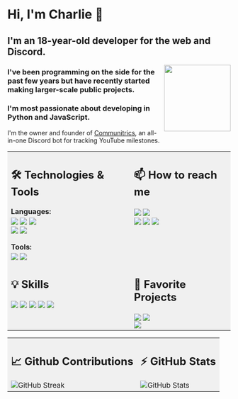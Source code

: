 # Hi, I'm Charlie 👋

## I'm an 18-year-old developer for the web and Discord.

<img align="right" src="https://cdn.discordapp.com/attachments/1230813707483873291/1240113738376413184/Discord_Image_1024.png?ex=666110eb&is=665fbf6b&hm=24dbbef7dcee5b4fc9b5ec8b81b3ddb1958dc2c755e22c93982ad271e77fe2f6&" width="150">

### I've been programming on the side for the past few years but have recently started making larger-scale public projects.
### I'm most passionate about developing in Python and JavaScript.

I'm the owner and founder of [Communitrics](https://github.com/Communitrics), an all-in-one Discord bot for tracking YouTube milestones.

<table>
  <tr style="background-color: #f0f0f0;">
    <td valign="top">
      <h2>🛠️ Technologies & Tools</h2>
      <strong>Languages:</strong><br>
      <a href="#"><img src="https://img.shields.io/badge/-Python-3776AB?style=for-the-badge&logo=python&logoColor=white" style="vertical-align: middle;"></a>
      <a href="#"><img src="https://img.shields.io/badge/-JavaScript-F7DF1E?style=for-the-badge&logo=javascript&logoColor=black" style="vertical-align: middle;"></a>
      <a href="#"><img src="https://img.shields.io/badge/-Node.js-339933?style=for-the-badge&logo=nodedotjs&logoColor=white" style="vertical-align: middle;"></a><br>
      <a href="#"><img src="https://img.shields.io/badge/-HTML-E34F26?style=for-the-badge&logo=html5&logoColor=white" style="vertical-align: middle;"></a>
      <a href="#"><img src="https://img.shields.io/badge/-CSS-1572B6?style=for-the-badge&logo=css3&logoColor=white" style="vertical-align: middle;"></a><br><br>
      <strong>Tools:</strong><br>
      <a href="#"><img src="https://img.shields.io/badge/-GitHub-181717?style=for-the-badge&logo=github&logoColor=white" style="vertical-align: middle;"></a>
      <a href="#"><img src="https://img.shields.io/badge/-Visual Studio Code-007ACC?style=for-the-badge&logo=visualstudiocode&logoColor=white" style="vertical-align: middle;"></a>
    </td>
    <td valign="top">
      <h2>📫 How to reach me</h2>
      <a href="https://discord.com/users/1158588351943811142"><img src="https://img.shields.io/badge/-charlieashfordd-7289DA?style=for-the-badge&logo=discord&logoColor=white" style="vertical-align: middle;"></a>
      <a href="https://twitter.com/charlieashfordd"><img src="https://img.shields.io/badge/-charlieashfordd-000000?style=for-the-badge&logo=x&logoColor=white" style="vertical-align: middle;"></a><br>
      <a href="https://github.com/charlie-ashford"><img src="https://img.shields.io/badge/-charlie--ashford-181717?style=for-the-badge&logo=github&logoColor=white" style="vertical-align: middle;"></a>
      <a href="https://www.youtube.com/channel/UCQuILwtULF0iymF5XDN6_qg"><img src="https://img.shields.io/badge/-Charlie%20Ashford-FF0000?style=for-the-badge&logo=youtube&logoColor=white" style="vertical-align: middle;"></a>
      <a href="mailto:communitrics@gmail.com"><img src="https://img.shields.io/badge/-communitrics@gmail.com-EA4335?style=for-the-badge&logo=gmail&logoColor=white" style="vertical-align: middle;"></a>
    </td>
  </tr>
  <tr style="background-color: #f0f0f0;">
    <td valign="top">
      <h2>💡 Skills</h2>
      <a href="#"><img src="https://img.shields.io/badge/-Photoshop-31A8FF?style=for-the-badge&logo=adobephotoshop&logoColor=white" style="vertical-align: middle;"></a>
      <a href="#"><img src="https://img.shields.io/badge/-Premiere Pro-9999FF?style=for-the-badge&logo=adobepremierepro&logoColor=white" style="vertical-align: middle;"></a>
      <a href="#"><img src="https://img.shields.io/badge/-Discord.js-7289DA?style=for-the-badge&logo=discord&logoColor=white" style="vertical-align: middle;"></a>
      <a href="#"><img src="https://img.shields.io/badge/-Discord API-7289DA?style=for-the-badge&logo=discord&logoColor=white" style="vertical-align: middle;"></a>
      <a href="#"><img src="https://img.shields.io/badge/-YouTube API-FF0000?style=for-the-badge&logo=youtube&logoColor=white" style="vertical-align: middle;"></a>
    </td>
    <td valign="top">
      <h2>🚀 Favorite Projects</h2>
      <a href="https://charlie-ashford.github.io/mrbeastGraph/"><img src="https://img.shields.io/badge/-MrBeast%20Graph-181717?style=for-the-badge&logo=github&logoColor=white" style="vertical-align: middle;"></a>
      <a href="https://communitrics.com/"><img src="https://img.shields.io/badge/-Communitrics-FFFFFF?style=for-the-badge&logo=custom&logoColor=white&logoWidth=20&logo=https://cdn.discordapp.com/attachments/1230813707483873291/1240113738376413184/Discord_Image_1024.png" style="vertical-align: middle;"></a><br>
      <a href="https://charlie-ashford.github.io/globalCounter/"><img src="https://img.shields.io/badge/-Global%20Counter-181717?style=for-the-badge&logo=github&logoColor=white" style="vertical-align: middle;"></a>
    </td>
  </tr>
</table>

<table>
  <tr style="background-color: #f0f0f0;">
    <td valign="top">
      <h2>📈 Github Contributions</h2>
      <img src="https://github-readme-streak-stats.herokuapp.com/?user=charlie-ashford&theme=dark" alt="GitHub Streak" style="vertical-align: middle;">
    </td>
    <td valign="top">
      <h2>⚡ GitHub Stats</h2>
      <img src="https://github-readme-stats.vercel.app/api?username=charlie-ashford&show_icons=true&theme=dark" alt="GitHub Stats" style="vertical-align: middle;">
    </td>
  </tr>
</table>
